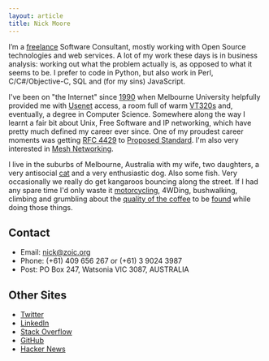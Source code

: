 ```yaml
---
layout: article
title: Nick Moore
---
```


I’m a [freelance](http://en.wikipedia.org/wiki/Freelancer#Etymology)
Software Consultant, mostly working with Open Source technologies and
web services. A lot of my work these days is in business analysis:
working out what the problem actually is, as opposed to what it seems to
be. I prefer to code in Python, but also work in Perl,
C/C\#/Objective-C, SQL and (for my sins) JavaScript.

I've been on "the Internet" since
[1990](http://en.wikipedia.org/wiki/Flood_%28They_Might_Be_Giants_album%29)
when Melbourne University helpfully provided me with
[Usenet](news:aus.motorcycles) access, a room full of warm
[VT320s](http://vt100.net/docs/vt320-uu/chapter2.html) and, eventually,
a degree in Computer Science. Somewhere along the way I learnt a fair
bit about Unix, Free Software and IP networking, which have pretty much
defined my career ever since. One of my proudest career moments was
getting [RFC 4429](http://tools.ietf.org/html/rfc4429) to [Proposed
Standard](http://en.wikipedia.org/wiki/Internet_Standard#Proposed_Standard).
I'm also very interested in [Mesh Networking](http://mesh.zoic.org/).

I live in the suburbs of Melbourne, Australia with my wife, two
daughters, a very antisocial
[cat](http://zoic.smugmug.com/Family/Wally-the-Cat-1/i-Kwx4b72/0/L/IMG_3720-L.jpg)
and a very enthusiastic dog. Also some fish.
Very occasionally we really do get kangaroos bouncing along the street.
If I had any spare time I'd only waste it
[motorcycling](http://moto.zoic.org), 4WDing, bushwalking, climbing and
grumbling about the [quality of the
coffee](http://www.handpresso.com/espresso-machines/electrical-espresso-machines/espressgo-lavazza-a-modo-mio/)
to be [found](http://confluence.org/confluence.php?visitid=4068) while
doing those things.

Contact
-------

-   Email: <nick@zoic.org>
-   Phone: (+61) 409 656 267 or (+61) 3 9024 3987
-   Post: PO Box 247, Watsonia VIC 3087, AUSTRALIA

Other Sites
-----------

-   [Twitter](https://twitter.com/nickzoic/)
-   [LinkedIn](http://www.linkedin.com/in/nickzoic)
-   [Stack Overflow](http://stackoverflow.com/users/90927/nickzoic)
-   [GitHub](http://github.com/nickzoic)
-   [Hacker News](http://news.ycombinator.com/threads?id=nickzoic)
